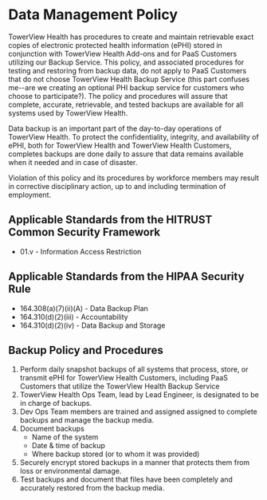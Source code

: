# Data Management Policy

TowerView Health has procedures to create and maintain retrievable exact copies of electronic protected health information (ePHI) stored in conjunction with TowerView Health Add-ons and for PaaS Customers utilizing our Backup Service. This policy, and associated procedures for testing and restoring from backup data, do not apply to PaaS Customers that do not choose TowerView Health Backup Service (this part confuses me--are we creating an optional PHI backup service for customers who choose to participate?). The policy and procedures will assure that complete, accurate, retrievable, and tested backups are available for all systems used by TowerView Health.
  
Data backup is an important part of the day-to-day operations of TowerView Health. To protect the confidentiality, integrity, and availability of ePHI, both for TowerView Health and TowerView Health Customers, completes backups are done daily to assure that data remains available when it needed and in case of disaster.

Violation of this policy and its procedures by workforce members may result in corrective disciplinary action, up to and including termination of employment.

## Applicable Standards from the HITRUST Common Security Framework

* 01.v - Information Access Restriction

## Applicable Standards from the HIPAA Security Rule

* 164.308(a)(7)(ii)(A) - Data Backup Plan
* 164.310(d)(2)(iii) - Accountability
* 164.310(d)(2)(iv) - Data Backup and Storage

## Backup Policy and Procedures

1. Perform daily snapshot backups of all systems that process, store, or transmit ePHI for TowerView Health Customers, including PaaS Customers that utilize the TowerView Health Backup Service
2. TowerView Health Ops Team, lead by Lead Engineer, is designated to be in charge of backups.
3. Dev Ops Team members are trained and assigned assigned to complete backups and manage the backup media.
4. Document backups 
	* Name of the system
	* Date & time of backup
	* Where backup stored (or to whom it was provided)
5. Securely encrypt stored backups in a manner that protects them from loss or environmental damage.
6. Test backups and document that files have been completely and accurately restored from the backup media.

